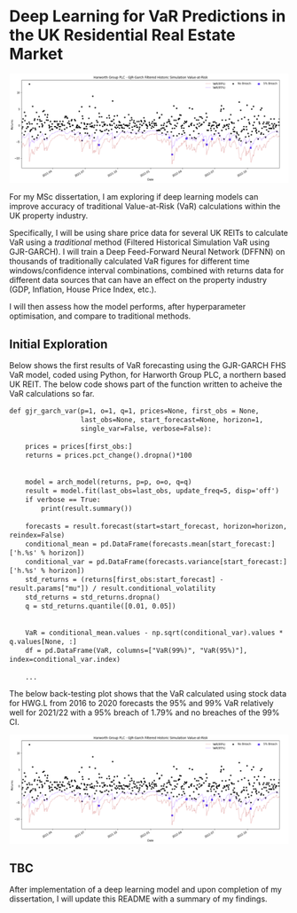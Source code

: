 
# Deep Learning for VaR Predictions in the UK Residential Real Estate Market

![example_VaR](https://github.com/joemarron/real-estate-risk-forecasting/blob/main/Example_GJR_Garch_FHS_VaR%20-%20HWG.png)

For my MSc dissertation, I am exploring if deep learning models can improve accuracy of traditional Value-at-Risk (VaR) calculations within the UK property industry. 

Specifically, I will be using share price data for several UK REITs to calculate VaR using a *traditional* method (Filtered Historical Simulation VaR using GJR-GARCH). I will train a Deep Feed-Forward Neural Network (DFFNN) on thousands of traditionally calculated VaR figures for different time windows/confidence interval combinations, combined with returns data for different data sources that can have an effect on the property industry (GDP, Inflation, House Price Index, etc.).

I will then assess how the model performs, after hyperparameter optimisation, and compare to traditional methods.

## Initial Exploration
Below shows the first results of VaR forecasting using the GJR-GARCH FHS VaR model, coded using Python, for Harworth Group PLC, a northern based UK REIT. The below code shows part of the function written to acheive the VaR calculations so far.

```
def gjr_garch_var(p=1, o=1, q=1, prices=None, first_obs = None,
                  last_obs=None, start_forecast=None, horizon=1,
                  single_var=False, verbose=False):
    
    prices = prices[first_obs:]
    returns = prices.pct_change().dropna()*100


    model = arch_model(returns, p=p, o=o, q=q)
    result = model.fit(last_obs=last_obs, update_freq=5, disp='off')
    if verbose == True:
        print(result.summary())
    
    forecasts = result.forecast(start=start_forecast, horizon=horizon, reindex=False)
    conditional_mean = pd.DataFrame(forecasts.mean[start_forecast:]['h.%s' % horizon])
    conditional_var = pd.DataFrame(forecasts.variance[start_forecast:]['h.%s' % horizon])
    std_returns = (returns[first_obs:start_forecast] - result.params["mu"]) / result.conditional_volatility
    std_returns = std_returns.dropna()
    q = std_returns.quantile([0.01, 0.05])
    
    
    VaR = conditional_mean.values - np.sqrt(conditional_var).values * q.values[None, :]
    df = pd.DataFrame(VaR, columns=["VaR(99%)", "VaR(95%)"], index=conditional_var.index)

    ...
```

The below back-testing plot shows that the VaR calculated using stock data for HWG.L from 2016 to 2020 forecasts the 95% and 99% VaR relatively well for 2021/22 with a 95% breach of 1.79% and no breaches of the 99% CI. 


![example_VaR](https://github.com/joemarron/real-estate-risk-forecasting/blob/main/Example_GJR_Garch_FHS_VaR%20-%20HWG.png)

## TBC
After implementation of a deep learning model and upon completion of my dissertation, I will update this README with a summary of my findings.




